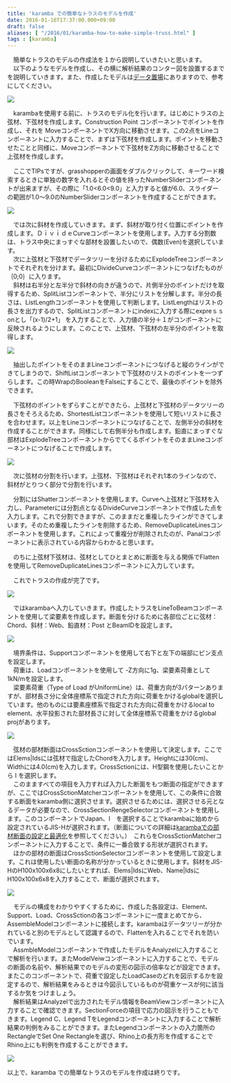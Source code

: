 ```yaml
---
title: 'karamba での簡単なトラスのモデルを作成'
date: 2016-01-16T17:37:00.000+09:00
draft: false
aliases: [ "/2016/01/karamba-how-to-make-simple-truss.html" ]
tags : [karamba]
---
```


　簡単なトラスのモデルの作成法を１から説明していきたいと思います。  
　以下のようなモデルを作成し、その横に解析結果のコンター図を設置するまでを説明していきます。また、作成したモデルは[データ置場](http://rgkr-memo.blogspot.jp/p/blog-page_4.html)にありますので、参考にしてください。  
  

[![](http://1.bp.blogspot.com/-qYg3pRR6y9U/VpnS5yYQM7I/AAAAAAAABIE/UsRNv5JZ_mI/s640/%25E3%2582%25AD%25E3%2583%25A3%25E3%2583%2597%25E3%2582%25B7%25E3%2583%25A7%25E3%2583%25B3%25E7%2594%25A8.JPG)](http://1.bp.blogspot.com/-qYg3pRR6y9U/VpnS5yYQM7I/AAAAAAAABIE/UsRNv5JZ_mI/s1600/%25E3%2582%25AD%25E3%2583%25A3%25E3%2583%2597%25E3%2582%25B7%25E3%2583%25A7%25E3%2583%25B3%25E7%2594%25A8.JPG)

  

　karambaを使用する前に、トラスのモデル化を行います。はじめにトラスの上弦材、下弦材を作成します。Construction Point コンポーネントでポイントを作成し、それを MoveコンポーネントでX方向に移動させます。この2点をLineコンポーネントに入力することで、まずは下弦材を作成します。ポイントを移動させたことと同様に、Moveコンポーネントで下弦材をZ方向に移動させることで上弦材を作成します。

　ここでTIPsですが、grasshopperの画面をダブルクリックして、キーワード検索するときに単独の数字を入れるとその値を持ったNumberSliderコンポーネントが出来ますが、その際に「1.0<6.0<9.0」と入力すると値が6.0、スライダーの範囲が1.0～9.0のNumberSliderコンポーネントを作成することができます。

  

[![](http://2.bp.blogspot.com/-Tr6EGrFhCJg/VpnW84ltX3I/AAAAAAAABIQ/VBTKvB5Cb84/s640/%25E4%25B8%258A%25E4%25B8%258B%25E3%2583%25A9%25E3%2582%25A4%25E3%2583%25B3%25E3%2581%25AE%25E4%25BD%259C%25E6%2588%2590.JPG)](http://2.bp.blogspot.com/-Tr6EGrFhCJg/VpnW84ltX3I/AAAAAAAABIQ/VBTKvB5Cb84/s1600/%25E4%25B8%258A%25E4%25B8%258B%25E3%2583%25A9%25E3%2582%25A4%25E3%2583%25B3%25E3%2581%25AE%25E4%25BD%259C%25E6%2588%2590.JPG)

  

　では次に斜材を作成していきます。まず、斜材が取り付く位置にポイントを作成します。ＤｉｖｉｄｅCurveコンポーネントを使用します。入力する分割数は、トラス中央にまっすぐな部材を設置したいので、偶数(Even)を選択しています。  
　次に上弦材と下弦材でデータツリーを分けるためにExplodeTreeコンポーネントでそれぞれを分けます。最初にDivideCurveコンポーネントにつなげたものが｛0;0｝に入ります。  
　斜材は右半分と左半分で斜材の向きが違うので、片側半分のポイントだけを取得するため、SplitListコンポーネントで、半分にリストを分解します。半分の長さは、ListLengthコンポーネントを使用して判断します。ListLengthはリストの長さを出力するので、SplitListコンポーネントにindexに入力する際にexpreｓｓonとし「(x-1)/2+1」 を入力することで、入力値の半分＋１がコンポーネントに反映されるようにします。このことで、上弦材、下弦材の左半分のポイントを取得します。  
  

[![](http://1.bp.blogspot.com/-C3E4c5B93nI/VpnjuV_z4vI/AAAAAAAABIg/0n2D7N7tWp8/s640/%25E5%25B7%25A6%25E5%258D%258A%25E5%2588%2586%25E3%2581%25AE%25E3%2583%259D%25E3%2582%25A4%25E3%2583%25B3%25E3%2583%2588%25E5%258F%2596%25E5%25BE%2597.JPG)](http://1.bp.blogspot.com/-C3E4c5B93nI/VpnjuV_z4vI/AAAAAAAABIg/0n2D7N7tWp8/s1600/%25E5%25B7%25A6%25E5%258D%258A%25E5%2588%2586%25E3%2581%25AE%25E3%2583%259D%25E3%2582%25A4%25E3%2583%25B3%25E3%2583%2588%25E5%258F%2596%25E5%25BE%2597.JPG)

  

　抽出したポイントをそのままLineコンポーネントにつなげると縦のラインができてしまうので、ShiftListコンポーネントで下弦材のリストのポイントを一つずらします。この時WrapのBooleanをFalseにすることで、最後のポイントを除外できます。

　下弦材のポイントをずらすことができたら、上弦材と下弦材のデータツリーの長さをそろえるため、ShortestListコンポーネントを使用して短いリストに長さを合わせます。以上をLineコンポーネントにつなげることで、左側半分の斜材を作成することができます。同様にして右側半分も作成します。鉛直にまっすぐな部材はExplodeTreeコンポーネントからでてくるポイントをそのままLineコンポーネントにつなげることで作成します。

  

[![](http://1.bp.blogspot.com/-GDpCkiwi7Xk/VpnpOeA6xGI/AAAAAAAABI4/Gr2M86hQYl0/s640/%25E6%2596%259C%25E6%259D%2590%25E5%25AE%258C%25E6%2588%2590.JPG)](http://1.bp.blogspot.com/-GDpCkiwi7Xk/VpnpOeA6xGI/AAAAAAAABI4/Gr2M86hQYl0/s1600/%25E6%2596%259C%25E6%259D%2590%25E5%25AE%258C%25E6%2588%2590.JPG)

  

　次に弦材の分割を行います。上弦材、下弦材はそれぞれ1本のラインなので、斜材がとりつく部分で分割を行います。

　分割にはShatterコンポーネントを使用します。Curveへ上弦材と下弦材を入力し、Parameterには分割点となるDivideCurveコンポーネントで作成した点を入力します。これで分割できますが、このままだと重複したラインができてしまいます。そのため重複したラインを削除するため、RemoveDuplicateLinesコンポーネントを使用します。これによって重複分が削除されたのが、Panalコンポーネントに表示されている内容からわかると思います。

　のちに上弦材下弦材は、弦材としてひとまとめに断面を与える関係でFlattenを使用してRemoveDuplicateLinesコンポーネントに入力しています。

　これでトラスの作成が完了です。

  

[![](http://4.bp.blogspot.com/-V91AKnp8emo/VpnriO5_J4I/AAAAAAAABJE/aek5nfD2Lyo/s640/%25E5%25BC%25A6%25E6%259D%2590%25E5%2588%2586%25E5%2589%25B2.JPG)](http://4.bp.blogspot.com/-V91AKnp8emo/VpnriO5_J4I/AAAAAAAABJE/aek5nfD2Lyo/s1600/%25E5%25BC%25A6%25E6%259D%2590%25E5%2588%2586%25E5%2589%25B2.JPG)

  

　ではkarambaへ入力していきます。作成したトラスをLineToBeamコンポーネントを使用して梁要素を作成します。断面を分けるために各部位ごとに弦材：Chord、斜材：Web、鉛直材：Post とBeamIDを設定します。

  

[![](http://1.bp.blogspot.com/-eVoA9VCXltQ/VpnwHdl9nAI/AAAAAAAABJQ/UMhWNcWd1iI/s640/%25E8%25A6%2581%25E7%25B4%25A0%25E4%25BD%259C%25E6%2588%2590.JPG)](http://1.bp.blogspot.com/-eVoA9VCXltQ/VpnwHdl9nAI/AAAAAAAABJQ/UMhWNcWd1iI/s1600/%25E8%25A6%2581%25E7%25B4%25A0%25E4%25BD%259C%25E6%2588%2590.JPG)

  

　境界条件は、Supportコンポーネントを使用して右下と左下の端部にピン支点を設定します。  
　荷重は、Loadコンポーネントを使用して -Z方向に1g、梁要素荷重として1kN/mを設定します。  
　梁要素荷重（Type of Load がUniformLine）は、荷重方向が3パターンありますが、部材長さ分に全体座標系で指定された方向に荷重をかけるglobalを選択しています。他のものには要素座標系で指定された方向に荷重をかけるlocal to element、水平投影された部材長さに対して全体座標系で荷重をかけるglobal projがあります。

  

[![](http://4.bp.blogspot.com/-b6H8IGe7Wpo/Vpn0AhZ2dVI/AAAAAAAABJk/EBgm2n5k2B8/s640/%25E8%258D%25B7%25E9%2587%258D%25E3%2581%25A8%25E5%25A2%2583%25E7%2595%258C%25E6%259D%25A1%25E4%25BB%25B6.JPG)](http://4.bp.blogspot.com/-b6H8IGe7Wpo/Vpn0AhZ2dVI/AAAAAAAABJk/EBgm2n5k2B8/s1600/%25E8%258D%25B7%25E9%2587%258D%25E3%2581%25A8%25E5%25A2%2583%25E7%2595%258C%25E6%259D%25A1%25E4%25BB%25B6.JPG)

  

　弦材の部材断面はCrossSctionコンポーネントを使用して決定します。ここではElems|Idsには弦材で指定したChordを入力します。Heightには30(cm)、Widthには4.0(cm)を入力します。CrossSctionには、H型鋼を使用したいことから I を選択します。  
　このまますべての項目を入力すれば入力した断面をもつ断面の指定ができますが、ここではCrossSctionMatcherコンポーネントを使用して、この条件に合致する断面をkaramba側に選択させます。選択させるためには、選択させる元となるデータが必要なので、CrossSectionRengeSelectorコンポーネントを使用します。このコンポーネントでJapan、I　を選択することでkarambaに始めから設定されているJIS-Hが選択されます。（断面についての詳細は[karambaでの部材断面の設定と最適化](http://rgkr-memo.blogspot.com/2015/09/blog-post.html)を参照してください。）　これらをCrossSctionMatcherコンポーネントに入力することで、条件に一番合致する形状が選択されます。  
　ほかの部材の断面はCrossSctionSelectorコンポーネントを使用して設定します。これは使用したい断面の名称が分かっているときに使用します。斜材をJIS-HのH100x100x6x8にしたいとすれば、Elems|IdsにWeb、Name|IdsにH100x100x6x8を入力することで、断面が選択されます。  
  

[![](http://4.bp.blogspot.com/-W6LM70DpB3I/Vpn6mB1P5UI/AAAAAAAABJ0/78grDCcojTg/s640/%25E6%2596%25AD%25E9%259D%25A2%25E3%2581%25AE%25E8%25A8%25AD%25E5%25AE%259A.JPG)](http://4.bp.blogspot.com/-W6LM70DpB3I/Vpn6mB1P5UI/AAAAAAAABJ0/78grDCcojTg/s1600/%25E6%2596%25AD%25E9%259D%25A2%25E3%2581%25AE%25E8%25A8%25AD%25E5%25AE%259A.JPG)

  

  
　モデルの構成をわかりやすくするために、作成した各設定は、Element、Support、Load、CrossSctionの各コンポーネントに一度まとめてから、AssembleModelコンポーネントに接続します。karambaはデータツリーが分かれていると別のモデルとして認識するので、Flattenを入れることでそれを防いでいます。  
　AssmbleModelコンポーネントで作成したモデルをAnalyzeⅠに入力することで解析を行います。またModelVeiwコンポーネントに入力することで、モデルの断面の名前や、解析結果でのモデルの変形の図示の倍率などが設定できます。またこのコンポーネントで、荷重で設定したLoadCaseのどれを図示するかを設定するので、解析結果をみるときは今図示しているものが荷重ケースが何に該当するか気をつけましょう。  
　解析結果はAnalyzeⅠで出力されたモデル情報をBeamViewコンポーネントに入力することで確認できます。SectionForceの項目で応力の図示を行うこともできます。Legend C、Legend TをLegendコンポーネントに入力することで解析結果の判例をみることができます。またLegendコンポーネントの入力箇所のRectangleでSet One Rectangleを選び、Rhino上の長方形を作成することでRhino上にも判例を作成することができます。  
  

[![](http://1.bp.blogspot.com/-BZafiPM-LaY/VpoA7OkmQ1I/AAAAAAAABKE/SA6giMJ0KKI/s640/%25E5%25AE%258C%25E6%2588%2590.JPG)](http://1.bp.blogspot.com/-BZafiPM-LaY/VpoA7OkmQ1I/AAAAAAAABKE/SA6giMJ0KKI/s1600/%25E5%25AE%258C%25E6%2588%2590.JPG)

  

以上で、karamba での簡単なトラスのモデルを作成は終りです。